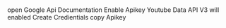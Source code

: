 # 
open Google Api Documentation
Enable Apikey
Youtube Data API V3 will enabled
Create Credientials
copy Apikey
